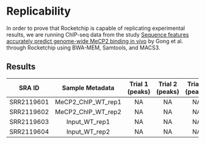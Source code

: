 # Replicability 
In order to prove that Rocketchip is capable of replicating experimental results, we are running ChIP-seq data from the study [Sequence features accurately predict genome-wide MeCP2 binding in vivo](https://www.ncbi.nlm.nih.gov/pmc/articles/PMC4820824/) by Gong et al. through Rocketchip using BWA-MEM, Samtools, and MACS3.

## Results

| SRA ID    | Sample Metadata    | Trial 1 (peaks) | Trial 2 (peaks) | Trial 3 (peaks)
| :-------: | :---------------:  | :-------------: | :-------------: | :-------------: |
|SRR2119601 | MeCP2_ChIP_WT_rep1 |       NA        |       NA        |       NA        |
|SRR2119602 | MeCP2_ChIP_WT_rep2 |       NA        |       NA        |       NA        |
|SRR2119603 | Input_WT_rep1      |       NA        |       NA        |       NA        |
|SRR2119604 | Input_WT_rep2      |       NA        |       NA        |       NA        |
